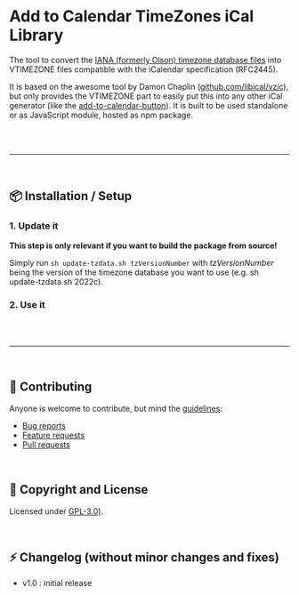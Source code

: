 # Add to Calendar TimeZones iCal Library

The tool to convert the [IANA (formerly Olson) timezone database files](http://www.iana.org/time-zones) into VTIMEZONE files compatible with the iCalendar specification (RFC2445).

It is based on the awesome tool by Damon Chaplin ([github.com/libical/vzic](https://github.com/libical/vzic)), but only provides the VTIMEZONE part to easily put this into any other iCal generator (like the [add-to-calendar-button](https://github.com/add2cal/add-to-calendar-button)). It is built to be used standalone or as JavaScript module, hosted as npm package.

<br /><br />

---

<br />

## 📦 Installation / Setup

### 1. Update it

**This step is only relevant if you want to build the package from source!**

Simply run `sh update-tzdata.sh tzVersionNumber` with *tzVersionNumber* being the version of the timezone database you want to use (e.g. sh update-tzdata.sh 2022c).

### 2. Use it

<br /><br />

---

<br />

## 🙌 Contributing

Anyone is welcome to contribute, but mind the [guidelines](.github/CONTRIBUTING.md):

- [Bug reports](.github/CONTRIBUTING.md#bugs)
- [Feature requests](.github/CONTRIBUTING.md#features)
- [Pull requests](.github/CONTRIBUTING.md#pull-requests)

<br />

## 📃 Copyright and License

Licensed under [GPL-3.0)](LICENSE).

<br />

## ⚡ Changelog (without minor changes and fixes)

- v1.0 : initial release

